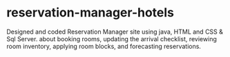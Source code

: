 # reservation-manager-hotels
Designed and coded Reservation Manager site using java, HTML and CSS &amp; Sql Server. about booking rooms, updating the arrival checklist, reviewing room inventory, applying room blocks, and forecasting reservations.
